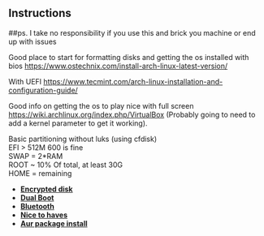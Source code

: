 ## Instructions
##ps. I take no responsibility if you use this and brick you machine or end up with issues

Good place to start for formatting disks and getting the os installed with bios https://www.ostechnix.com/install-arch-linux-latest-version/

With UEFI https://www.tecmint.com/arch-linux-installation-and-configuration-guide/

Good info on getting the os to play nice with full screen https://wiki.archlinux.org/index.php/VirtualBox (Probably going to need to add a kernel parameter to get it working).

Basic partitioning without luks (using cfdisk)  
EFI > 512M 600 is fine  
SWAP = 2*RAM  
ROOT ~ 10% Of total, at least 30G  
HOME = remaining  

* [**Encrypted disk**](install/dual_boot.md)  
* [**Dual Boot**](install/dual_boot.md)  
* [**Bluetooth**](install/bluetooth.md)  
* [**Nice to haves**](install/nice_to_haves.md)  
* [**Aur package install**](install/aurpkginstall.md)  

